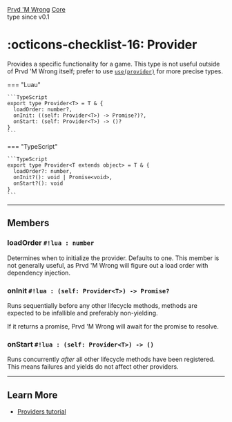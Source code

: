 <div class="pmwdoc-reference-breadcrumbs">
<a href="../../">Prvd 'M Wrong</a>
<a href="../">Core</a>
</div>

<div class="pmwdoc-reference-tags">
<span class="pmwdoc-reference-highlight">type</span>
<span class="pmwdoc-reference-since">since v0.1</span>
</div>

# :octicons-checklist-16: Provider

Provides a specific functionality for a game. This type is not useful outside of
Prvd 'M Wrong itself; prefer to use [`use(provider)`](../providers/use.md) for
more precise types.

=== "Luau"

    ```TypeScript
    export type Provider<T> = T & {
      loadOrder: number?,
      onInit: ((self: Provider<T>) -> Promise?)?,
      onStart: (self: Provider<T>) -> ()?
    }
    ```

=== "TypeScript"

    ```TypeScript
    export type Provider<T extends object> = T & {
      loadOrder?: number,
      onInit?(): void | Promise<void>,
      onStart?(): void
    }
    ```

---

## Members

### loadOrder `#!lua : number`

Determines when to initialize the provider. Defaults to one. This member is not
generally useful, as Prvd 'M Wrong will figure out a load order with dependency
injection.

### onInit `#!lua : (self: Provider<T>) -> Promise?`

Runs sequentially before any other lifecycle methods, methods are expected to be
infallible and preferably non-yielding.

If it returns a promise, Prvd 'M Wrong will await for the promise to resolve.

### onStart `#!lua : (self: Provider<T>) -> ()`

Runs concurrently *after* all other lifecycle methods have been registered. This
means failures and yields do not affect other providers.

---

## Learn More

- [Providers tutorial](../../../tutorials/fundamentals/providers.md)
